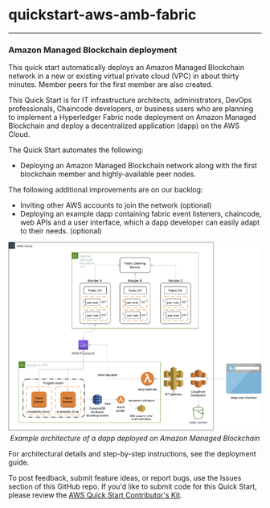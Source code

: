 # quickstart-aws-amb-fabric
---
### Amazon Managed Blockchain deployment

This quick start automatically deploys an Amazon Managed Blockchain network in a new or existing virtual private cloud (VPC) in about thirty minutes. Member peers for the first member are also created.

This Quick Start is for IT infrastructure architects, administrators, DevOps professionals, Chaincode developers, or business users who are planning to implement a Hyperledger Fabric node deployment on Amazon Managed Blockchain and deploy a decentralized application (dapp) on the AWS Cloud.

The Quick Start automates the following:
* Deploying an Amazon Managed Blockchain network along with the first blockchain member and highly-available peer nodes.

The following additional improvements are on our backlog:
* Inviting other AWS accounts to join the network (optional)
* Deploying an example dapp containing fabric event listeners, chaincode, web APIs and a user interface, which a dapp developer can easily adapt to their needs. (optional)

<p>
    <img src="doc/images/amb-quickstart-architectural-diagram.png" alt="Sample dapp deployed on Amazon Managed Blockchain"/>
    <br>
    <div style="margin-top: -10px; width: 100%; text-align: center;">
    <em>Example architecture of a dapp deployed on Amazon Managed Blockchain</em></div>
</p>

For architectural details and step-by-step instructions, see the deployment guide.

To post feedback, submit feature ideas, or report bugs, use the Issues section of this GitHub repo. If you'd like to submit code for this Quick Start, please review the [AWS Quick Start Contributor's Kit](https://aws-quickstart.github.io/).